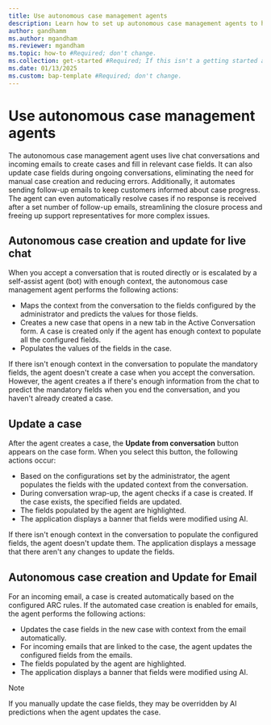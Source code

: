 ```yaml
---
title: Use autonomous case management agents
description: Learn how to set up autonomous case management agents to help customer support teams efficiently handle case management tasks.
author: gandhamm
ms.author: mgandham
ms.reviewer: mgandham
ms.topic: how-to #Required; don't change.
ms.collection: get-started #Required; If this isn't a getting started article, don't remove the attribute, but leave the value blank. The values for this attribute will be updated over time.
ms.date: 01/13/2025
ms.custom: bap-template #Required; don't change.
---
```


# Use autonomous case management agents

The autonomous case management agent  uses live chat conversations and incoming emails  to create cases and fill in relevant case fields. It can also update case fields during ongoing conversations, eliminating the need for manual case creation and reducing errors. Additionally, it automates sending follow-up emails to keep customers informed about case progress. The agent can even automatically resolve cases if no response is received after a set number of follow-up emails, streamlining the closure process and freeing up support representatives for more complex issues.

## Autonomous case creation and update for live chat

When you accept a conversation that is routed directly or is escalated by a self-assist agent (bot) with enough context, the autonomous case management agent performs the following actions:

- Maps the context from the conversation to the fields configured by the administrator and predicts the values for those fields.
- Creates a new case that opens in a new tab in the Active Conversation form. A case is created only if the agent has enough context to populate all the configured fields.
- Populates the values of the fields in the case.

If there isn't enough context in the conversation to populate the mandatory fields, the agent doesn't create a case when you accept the conversation. However, the agent creates a if there's enough information from the chat to predict the mandatory fields when you end the conversation, and you haven't already created a case.

## Update a case

After the agent creates a case, the **Update from conversation** button appears on the case form. When you select this button, the following actions occur:

- Based on the configurations set by the administrator, the agent populates the fields with the updated context from the conversation.
- During conversation wrap-up, the agent checks if a case is created. If the case exists, the specified fields are updated.
- The fields populated by the agent are highlighted.
- The application displays a banner that fields were modified using AI.

If there isn't enough context in the conversation to populate the configured fields, the agent doesn't update them. The application displays a message that there aren't any changes to update the fields.

## Autonomous case creation and Update for Email

For an incoming email, a case is created automatically based on the configured ARC rules. If the automated case creation is enabled for emails, the agent performs the following actions:

- Updates the case fields in the new case with context from the email automatically.
- For incoming emails that are linked to the case, the agent updates the configured fields from the emails.
- The fields populated by the agent are highlighted.
- The application displays a banner that fields were modified using AI.

> [!NOTE]
> If you manually update the case fields, they may be overridden by AI predictions when the agent updates the case.
